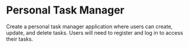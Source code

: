 # Personal Task Manager

Create a personal task manager application where users can create, update, and delete tasks. Users will need to register and log in to access their tasks.

